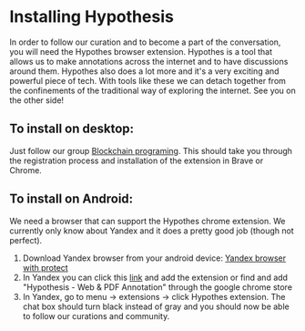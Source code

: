 # Installing Hypothesis


In order to follow our curation and to become a part of the conversation, you will need the Hypothes browser extension.
Hypothes is a tool that allows us to make annotations across the internet and to have discussions around them.
Hypothes also does a lot more and it's a very exciting and powerful piece of tech. With tools like these we can detach together from 
the confinements of the traditional way of exploring the internet. See you on the other side!

## To install on desktop:
Just follow our group [Blockchain programing](https://hypothes.is/groups/wg6R1aKJ/blockchain-programming). This should take you through the registration process and installation of the extension in Brave or Chrome.

## To install on Android:
We need a browser that can support the Hypothes chrome extension. We currently only know about Yandex and it does a pretty good job 
(though not perfect).

1. Download Yandex browser from your android device: [Yandex browser with protect](https://play.google.com/store/apps/details?id=com.yandex.browser&hl=en)
2. In Yandex you can click this [link](https://chrome.google.com/webstore/detail/hypothesis-web-pdf-annota/bjfhmglciegochdpefhhlphglcehbmek) and add the extension or find and add "Hypothesis - Web & PDF Annotation" through the 
google chrome store
3. In Yandex, go to menu -> extensions -> click Hypothes extension. The chat box should turn black instead of gray and you should now be able
to follow our curations and community.
